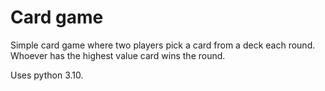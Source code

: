# Card game

Simple card game where two players pick a card from a deck each round.
Whoever has the highest value card wins the round.

Uses python 3.10.
